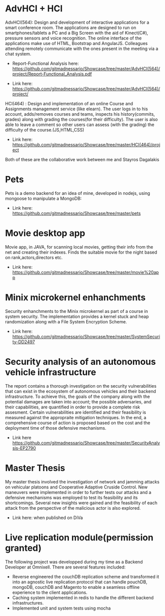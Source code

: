 # AdvHCI + HCI
AdvHCI(564): Design and development of interactive applications for a smart conference room. The applications are designed to run on smartphones/tablets a PC and a Big Screen with the aid of Kinect(C#), pressure sensors and voice recognition. The online interface of the applications make use of HTML, Bootstrap and AngularJS. Colleagues attending remotely communicate with the ones present in the meeting via a chat system.

   - Report-Functional Analysis here: https://github.com/gitmadnessario/Showcase/tree/master/AdvHCI(564)/project/Report-Functional_Analysis.pdf

   - Link here: https://github.com/gitmadnessario/Showcase/tree/master/AdvHCI(564)/project/

HCI(464) : Design and implementation of an online Course and Assignments management service (like elearn). The user logs in to his account, adds/removes courses and teams, inspects his history(commits, grades) along with grading the courses(for their difficulty). The user is also able to leave a comment so other users can assess (with the grading) the difficulty of the course.(JS,HTML,CSS)

   - Link here: https://github.com/gitmadnessario/Showcase/tree/master/HCI(464)/project

Both of these are the collaborative work between me and Stayros Dagalakis

# Pets
Pets is a demo backend for an idea of mine, developed in nodejs, using mongoose to manipulate a MongoDB:
  - Link here: https://github.com/gitmadnessario/Showcase/tree/master/pets
  
# Movie desktop app
  Movie app, in JAVA, for scanning local movies, getting their info from the net and creating their indexes. Finds the suitable movie for the night based on rank,actors,directors etc.
  
  - Link here: https://github.com/gitmadnessario/Showcase/tree/master/movie%20app

# Minix microkernel enhanchments
  Security enhanchments to the Minix microkernel as part of a course in system security. The implementation provides a kernel stuck and heap randomization along with a File System Encryption Scheme.

  - Link here: https://github.com/gitmadnessario/Showcase/tree/master/SystemSecurity-DD2497

# Security analysis of an autonomous vehicle infrastructure
  The report contains a thorough investigation on the security vulnerabilities that can exist in the ecosystem of autonomous vehicles and their backend infrastructure. To achieve this, the goals of the company along with the potential damages are taken into account; the possible adversaries, and their capabilities, are quantified in order to provide a complete risk assesment. Certain vulnerabilities are identified and their feasibility is measured against the appropraite mitigation techniques. In the end, a comprehensive course of action is proposed based on the cost and the deployment time of those defensive mechanisms. 

  - Link here https://github.com/gitmadnessario/Showcase/tree/master/SecurityAnalysis-EP2790

# Master Thesis
  My master thesis involved the investigation of network and jamming attacks on vehicular platoons and Cooperative Adaptive Cruside Control. New maneuvers were implemented in order to further tests our attacks and a defensive mechanisms was employed to test its feasibility and its shortcomings. Several new insights were gained and the feasibility of each attack from the perspective of the malicious actor is also explored.

  - Link here: when published on DiVa

# Live replication module(permission granted)
  The following project was developped during my time as a Backend Developer at Omnixell. There are several features included:
  - Reverse engineered the couchDB replication scheme and transformed it into an agnostic live replication protocol that can handle pouchDB, mongoDB, couchDB and Magento to enable a seamless offline experience to the client applications.
  - Caching system implemented in redis to handle the different backend infrastructures.
  - Implemented unit and system tests using mocha 

